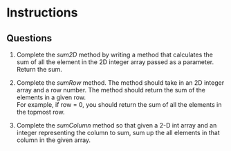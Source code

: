 # Instructions  

  ## Questions
  1. Complete the _sum2D_ method by writing a method that calculates the sum of all the element in the 2D integer array passed as a parameter. Return the sum.

2. Complete the _sumRow_ method. The method should take in an 2D integer array and a row number. The method should return the sum of the elements in a given row.</br>
For example, if row = 0, you should return the sum of all the elements in the topmost row.

3. Complete the _sumColumn_ method so that given a 2-D int array and an integer representing the column to sum, sum up the all elements in that column in the given array.

